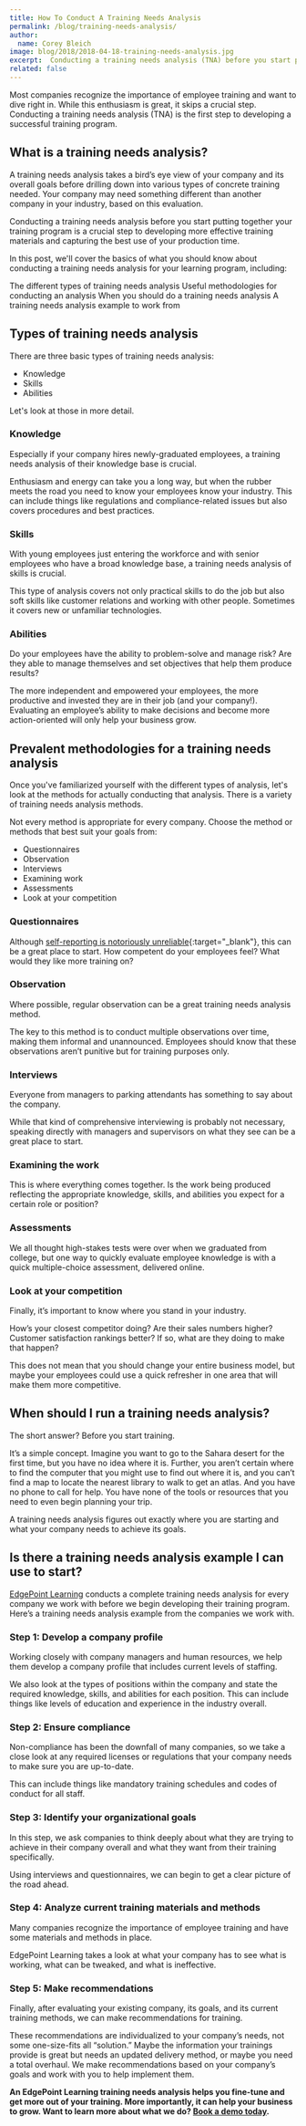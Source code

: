 ```yaml
---
title: How To Conduct A Training Needs Analysis
permalink: /blog/training-needs-analysis/
author:
  name: Corey Bleich
image: blog/2018/2018-04-18-training-needs-analysis.jpg
excerpt:  Conducting a training needs analysis (TNA) before you start putting together your training program is a crucial step to developing more effective training materials and capturing the best use of your production time. Here's how to get started.
related: false
---
```


Most companies recognize the importance of employee training and want to dive right in. While this enthusiasm is great, it skips a crucial step. Conducting a training needs analysis (TNA) is the first step to developing a successful training program.

## What is a training needs analysis?

A training needs analysis takes a bird’s eye view of your company and its overall goals before drilling down into various types of concrete training needed. Your company may need something different than another company in your industry, based on this evaluation.

Conducting a training needs analysis before you start putting together your training program is a crucial step to developing more effective training materials and capturing the best use of your production time.

In this post, we'll cover the basics of what you should know about conducting a training needs analysis for your learning program, including:

The different types of training needs analysis
Useful methodologies for conducting an analysis
When you should do a training needs analysis
A training needs analysis example to work from

## Types of training needs analysis

There are three basic types of training needs analysis:

*  Knowledge
*  Skills
*  Abilities

Let's look at those in more detail.

### Knowledge

Especially if your company hires newly-graduated employees, a training needs analysis of their knowledge base is crucial.

Enthusiasm and energy can take you a long way, but when the rubber meets the road you need to know your employees know your industry. This can include things like regulations and compliance-related issues but also covers procedures and best practices.

### Skills

With young employees just entering the workforce and with senior employees who have a broad knowledge base, a training needs analysis of skills is crucial.

This type of analysis covers not only practical skills to do the job but also soft skills like customer relations and working with other people. Sometimes it covers new or unfamiliar technologies.

### Abilities

Do your employees have the ability to problem-solve and manage risk? Are they able to manage themselves and set objectives that help them produce results?

The more independent and empowered your employees, the more productive and invested they are in their job (and your company!). Evaluating an employee’s ability to make decisions and become more action-oriented will only help your business grow.

## Prevalent methodologies for a training needs analysis

Once you've familiarized yourself with the different types of analysis, let's look at the methods for actually conducting that analysis. There is a variety of training needs analysis methods.

Not every method is appropriate for every company. Choose the method or methods that best suit your goals from:

*  Questionnaires
*  Observation
*  Interviews
*  Examining work
*  Assessments
*  Look at your competition

### Questionnaires

Although [self-reporting is notoriously unreliable](http://www.creative-wisdom.com/teaching/WBI/memory.shtml){:target="_blank"}, this can be a great place to start. How competent do your employees feel? What would they like more training on?

### Observation

Where possible, regular observation can be a great training needs analysis method.

The key to this method is to conduct multiple observations over time, making them informal and unannounced. Employees should know that these observations aren’t punitive but for training purposes only.

### Interviews

Everyone from managers to parking attendants has something to say about the company.

While that kind of comprehensive interviewing is probably not necessary, speaking directly with managers and supervisors on what they see can be a great place to start.

### Examining the work

This is where everything comes together. Is the work being produced reflecting the appropriate knowledge, skills, and abilities you expect for a certain role or position?

### Assessments

We all thought high-stakes tests were over when we graduated from college, but one way to quickly evaluate employee knowledge is with a quick multiple-choice assessment, delivered online.

### Look at your competition

Finally, it’s important to know where you stand in your industry.

How’s your closest competitor doing? Are their sales numbers higher? Customer satisfaction rankings better? If so, what are they doing to make that happen?

This does not mean that you should change your entire business model, but maybe your employees could use a quick refresher in one area that will make them more competitive.

## When should I run a training needs analysis?

The short answer? Before you start training.

It’s a simple concept. Imagine you want to go to the Sahara desert for the first time, but you have no idea where it is. Further, you aren’t certain where to find the computer that you might use to find out where it is, and you can’t find a map to locate the nearest library to walk to get an atlas. And you have no phone to call for help. You have none of the tools or resources that you need to even begin planning your trip.

A training needs analysis figures out exactly where you are starting and what your company needs to achieve its goals.

## Is there a training needs analysis example I can use to start?

[EdgePoint Learning](/) conducts a complete training needs analysis for every company we work with before we begin developing their training program. Here’s a training needs analysis example from the companies we work with.

### Step 1: Develop a company profile

Working closely with company managers and human resources, we help them develop a company profile that includes current levels of staffing.

We also look at the types of positions within the company and state the required knowledge, skills, and abilities for each position. This can include things like levels of education and experience in the industry overall.

### Step 2: Ensure compliance

Non-compliance has been the downfall of many companies, so we take a close look at any required licenses or regulations that your company needs to make sure you are up-to-date.

This can include things like mandatory training schedules and codes of conduct for all staff.

### Step 3: Identify your organizational goals

In this step, we ask companies to think deeply about what they are trying to achieve in their company overall and what they want from their training specifically.

Using interviews and questionnaires, we can begin to get a clear picture of the road ahead.

### Step 4: Analyze current training materials and methods

Many companies recognize the importance of employee training and have some materials and methods in place.

EdgePoint Learning takes a look at what your company has to see what is working, what can be tweaked, and what is ineffective.

### Step 5: Make recommendations

Finally, after evaluating your existing company, its goals, and its current training methods, we can make recommendations for training.

These recommendations are individualized to your company’s needs, not some one-size-fits all “solution.” Maybe the information your trainings provide is great but needs an updated delivery method, or maybe you need a total overhaul. We make recommendations based on your company’s goals and work with you to help implement them.

<strong>An EdgePoint Learning training needs analysis helps you fine-tune and get more out of your training. More importantly, it can help your business to grow. Want to learn more about what we do? [Book a demo today](/form/demo/). </strong>

